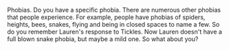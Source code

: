 Phobias. Do you have a specific phobia. There are numerous other phobias that
people experience. For example, people have phobias of spiders, heights, bees,
snakes, flying and being in closed spaces to name a few. So do you remember
Lauren's response to Tickles. Now Lauren doesn't have a full blown snake
phobia, but maybe a mild one. So what about you?
